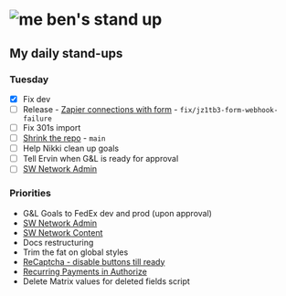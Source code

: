 # ![me](https://avatars2.githubusercontent.com/u/5232044?s=50&v=4) ben's stand up

## My daily stand-ups

### Tuesday

-  [X] Fix dev
-  [ ] Release - [Zapier connections with form](https://app.clickup.com/t/jz1tb3) - `fix/jz1tb3-form-webhook-failure`
-  [ ] Fix 301s import
-  [ ] [Shrink the repo](https://app.clickup.com/t/jh0dwt) - `main`
-  [ ] Help Nikki clean up goals
-  [ ] Tell Ervin when G&L is ready for approval
-  [ ] [SW Network Admin](https://app.clickup.com/8537154/v/l/li/54890360?pr=12760709)

### Priorities 
    
- G&L Goals to FedEx dev and prod (upon approval)
- [SW Network Admin](https://app.clickup.com/8537154/v/l/li/54890360?pr=12760709)
- [SW Network Content](https://app.clickup.com/8537154/v/l/li/54892353?pr=12760709)
- Docs restructuring
- Trim the fat on global styles
- [ReCaptcha - disable buttons till ready](https://projects.madebyspeak.com/#/tasks/17598281)
- [Recurring Payments in Authorize](https://projects.madebyspeak.com/#/tasks/16411534)
- Delete Matrix values for deleted fields script
